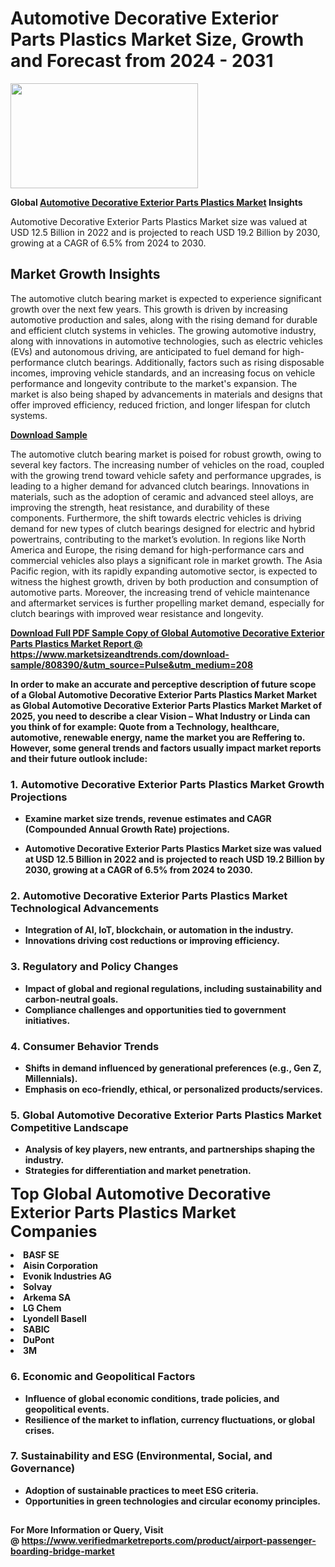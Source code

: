 <H1>Automotive Decorative Exterior Parts Plastics Market Size, Growth and Forecast from 2024 - 2031</H1><img class="aligncenter size-medium wp-image-584254" src="https://thirdeyenews.in/wp-content/uploads/2024/09/Global-Market-Research-300x168.jpeg" alt="" width="300" height="168" /><p><strong>Global&nbsp;<a href="https://www.marketsizeandtrends.com/download-sample/808390/&amp;utm_source=Pulse&amp;utm_medium=208">Automotive Decorative Exterior Parts Plastics Market</a> Insights</strong></p><p>Automotive Decorative Exterior Parts Plastics Market size was valued at USD 12.5 Billion in 2022 and is projected to reach USD 19.2 Billion by 2030, growing at a CAGR of 6.5% from 2024 to 2030.</p><p><h2>Market Growth Insights</h2> <p>The automotive clutch bearing market is expected to experience significant growth over the next few years. This growth is driven by increasing automotive production and sales, along with the rising demand for durable and efficient clutch systems in vehicles. The growing automotive industry, along with innovations in automotive technologies, such as electric vehicles (EVs) and autonomous driving, are anticipated to fuel demand for high-performance clutch bearings. Additionally, factors such as rising disposable incomes, improving vehicle standards, and an increasing focus on vehicle performance and longevity contribute to the market's expansion. The market is also being shaped by advancements in materials and designs that offer improved efficiency, reduced friction, and longer lifespan for clutch systems.</p> <p><strong><a href="#">Download Sample</a></strong></p> <p>The automotive clutch bearing market is poised for robust growth, owing to several key factors. The increasing number of vehicles on the road, coupled with the growing trend toward vehicle safety and performance upgrades, is leading to a higher demand for advanced clutch bearings. Innovations in materials, such as the adoption of ceramic and advanced steel alloys, are improving the strength, heat resistance, and durability of these components. Furthermore, the shift towards electric vehicles is driving demand for new types of clutch bearings designed for electric and hybrid powertrains, contributing to the market’s evolution. In regions like North America and Europe, the rising demand for high-performance cars and commercial vehicles also plays a significant role in market growth. The Asia Pacific region, with its rapidly expanding automotive sector, is expected to witness the highest growth, driven by both production and consumption of automotive parts. Moreover, the increasing trend of vehicle maintenance and aftermarket services is further propelling market demand, especially for clutch bearings with improved wear resistance and longevity.</p> <p><strong><a href="#"></p><p><span class=""><strong>Download Full PDF Sample Copy of Global Automotive Decorative Exterior Parts Plastics Market Report</strong> @ <a href="https://www.marketsizeandtrends.com/download-sample/808390/&amp;utm_source=Pulse&amp;utm_medium=208" target="_blank">https://www.marketsizeandtrends.com/download-sample/808390/&amp;utm_source=Pulse&amp;utm_medium=208</a></span></p><p>In order to make an accurate and perceptive description of future scope of a Global&nbsp;Automotive Decorative Exterior Parts Plastics Market Market as Global&nbsp;Automotive Decorative Exterior Parts Plastics Market Market of 2025, you need to describe a clear Vision &ndash; What Industry or Linda can you think of for example: Quote from a Technology, healthcare, automotive, renewable energy, name the market you are Reffering to. However, some general trends and factors usually impact market reports and their future outlook include:</p><h3>1.&nbsp;<strong>Automotive Decorative Exterior Parts Plastics Market Growth Projections</strong></h3><ul><li>Examine market size trends, revenue estimates and CAGR (Compounded Annual Growth Rate) projections.</li><li><p>Automotive Decorative Exterior Parts Plastics Market size was valued at USD 12.5 Billion in 2022 and is projected to reach USD 19.2 Billion by 2030, growing at a CAGR of 6.5% from 2024 to 2030.</p></li></ul><h3>2.&nbsp;<strong>Automotive Decorative Exterior Parts Plastics Market Technological Advancements</strong></h3><ul><li>Integration of AI, IoT, blockchain, or automation in the industry.</li><li>Innovations driving cost reductions or improving efficiency.</li></ul><h3>3.&nbsp;<strong>Regulatory and Policy Changes</strong></h3><ul><li>Impact of global and regional regulations, including sustainability and carbon-neutral goals.</li><li>Compliance challenges and opportunities tied to government initiatives.</li></ul><h3>4.&nbsp;<strong>Consumer Behavior Trends</strong></h3><ul><li>Shifts in demand influenced by generational preferences (e.g., Gen Z, Millennials).</li><li>Emphasis on eco-friendly, ethical, or personalized products/services.</li></ul><h3>5.&nbsp;<strong>Global Automotive Decorative Exterior Parts Plastics Market Competitive Landscape</strong></h3><ul><li>Analysis of key players, new entrants, and partnerships shaping the industry.</li><li>Strategies for differentiation and market penetration.</li></ul><p data-pm-slice="1 1 []"><span style="color: inherit; font-family: inherit; font-size: 25px;">Top Global Automotive Decorative Exterior Parts Plastics Market Companies</span></p><div class="" data-test-id=""><p><li>BASF SE</li><li> Aisin Corporation</li><li> Evonik Industries AG</li><li> Solvay</li><li> Arkema SA</li><li> LG Chem</li><li> Lyondell Basell</li><li> SABIC</li><li> DuPont</li><li> 3M</li></p></div><h3>6.&nbsp;<strong>Economic and Geopolitical Factors</strong></h3><ul><li>Influence of global economic conditions, trade policies, and geopolitical events.</li><li>Resilience of the market to inflation, currency fluctuations, or global crises.</li></ul><h3>7.&nbsp;<strong>Sustainability and ESG (Environmental, Social, and Governance)</strong></h3><ul><li>Adoption of sustainable practices to meet ESG criteria.</li><li>Opportunities in green technologies and circular economy principles.</li></ul><h2><strong style="font-size: 14px;">For More Information or Query, Visit @&nbsp;</strong><a style="background-color: #ffffff; font-size: 14px;" href="https://www.marketsizeandtrends.com/report/automotive-decorative-exterior-parts-plastics-market/" target="_blank">https://www.verifiedmarketreports.com/product/airport-passenger-boarding-bridge-market</a></h2>

